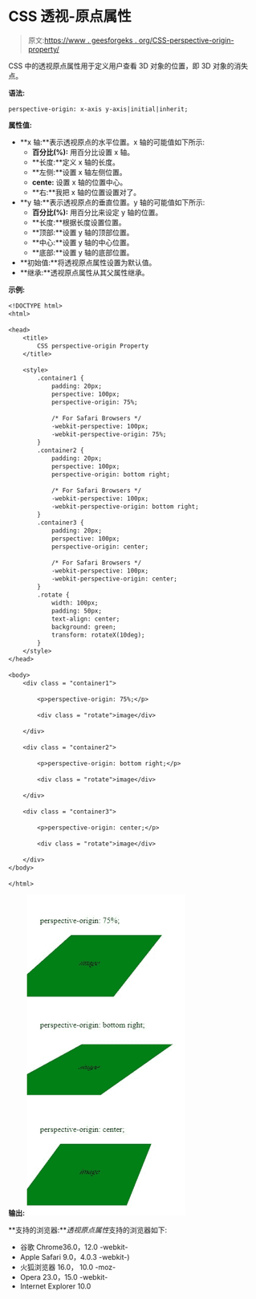 # CSS 透视-原点属性

> 原文:[https://www . geesforgeks . org/CSS-perspective-origin-property/](https://www.geeksforgeeks.org/css-perspective-origin-property/)

CSS 中的透视原点属性用于定义用户查看 3D 对象的位置，即 3D 对象的消失点。

**语法:**

```
perspective-origin: x-axis y-axis|initial|inherit;
```

**属性值:**

*   **x 轴:**表示透视原点的水平位置。x 轴的可能值如下所示:
    *   **百分比(%):** 用百分比设置 x 轴。
    *   **长度:**定义 x 轴的长度。
    *   **左侧:**设置 x 轴左侧位置。
    *   **cente:** 设置 x 轴的位置中心。
    *   **右:**我把 x 轴的位置设置对了。
*   **y 轴:**表示透视原点的垂直位置。y 轴的可能值如下所示:
    *   **百分比(%):** 用百分比来设定 y 轴的位置。
    *   **长度:**根据长度设置位置。
    *   **顶部:**设置 y 轴的顶部位置。
    *   **中心:**设置 y 轴的中心位置。
    *   **底部:**设置 y 轴的底部位置。
*   **初始值:**将透视原点属性设置为默认值。
*   **继承:**透视原点属性从其父属性继承。

**示例:**

```
<!DOCTYPE html>
<html>

<head>
    <title>
        CSS perspective-origin Property
    </title>

    <style>
        .container1 {
            padding: 20px;
            perspective: 100px; 
            perspective-origin: 75%;

            /* For Safari Browsers */
            -webkit-perspective: 100px;
            -webkit-perspective-origin: 75%;
        }
        .container2 {
            padding: 20px;
            perspective: 100px; 
            perspective-origin: bottom right;

            /* For Safari Browsers */
            -webkit-perspective: 100px;
            -webkit-perspective-origin: bottom right;
        }
        .container3 {
            padding: 20px;
            perspective: 100px; 
            perspective-origin: center;

            /* For Safari Browsers */
            -webkit-perspective: 100px;
            -webkit-perspective-origin: center;
        }
        .rotate {
            width: 100px;
            padding: 50px;
            text-align: center;
            background: green;
            transform: rotateX(10deg);
        }
    </style>
</head>

<body>
    <div class = "container1">

        <p>perspective-origin: 75%;</p>

        <div class = "rotate">image</div>

    </div>

    <div class = "container2">

        <p>perspective-origin: bottom right;</p>

        <div class = "rotate">image</div>

    </div>

    <div class = "container3">

        <p>perspective-origin: center;</p>

        <div class = "rotate">image</div>

    </div>
</body>

</html>                                
```

**输出:**
![](img/5ccfa65d92bfea665893dda3dfbd8495.png)

**支持的浏览器:***透视原点属性*支持的浏览器如下:

*   谷歌 Chrome36.0，12.0 -webkit-
*   Apple Safari 9.0，4.0.3 -webkit-)
*   火狐浏览器 16.0， 10.0 -moz-
*   Opera 23.0，15.0 -webkit-
*   Internet Explorer 10.0